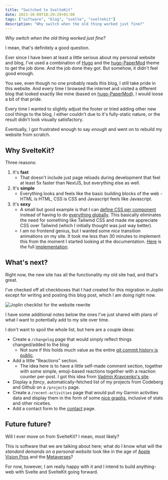```yaml
---
title: "Switched to SvelteKit"
date: 2023-10-09T18:29:29+01:00
tags: ["software", "blog", "svelte", "sveltekit"]
description: "Why switch when the old thing worked just fine?"
---
```


_Why switch when the old thing worked just fine?_

<!--more-->

I mean, that's definitely a good question.

Ever since I have been at least
a little serious about my personal website and blog, I've used a combination
of [Hugo](https://gohugo.io) and the
[hugo-PaperMod](https://github.com/adityatelange/hugo-PaperMod/) theme to get
the job done. And the job done they got. But somehow, it didn't feel good enough.

You see, even though no one probably reads this blog, I still take pride in this
website. And every time I browsed the internet and visited a different blog
that looked exactly like mine
(based on [hugo-PaperMod](https://github.com/adityatelange/hugo-PaperMod/)), I would
loose a bit of that pride.

Every time I wanted to slightly adjust the footer or tried adding other new cool
things to the blog, I either couldn't due to it's fully-static nature, or the
result didn't look visually satisfactory.

Eventually, I got frustrated enough to say
_enough_ and went on to rebuild my website from scratch.

## Why SvelteKit?

Three reasons:

1. It's **fast**
   - That doesn't include just page reloads during development that feel at
     least 5x faster than NextJS, but everything else as well.
2. It's **simple**
   - Everything looks and feels like the basic building blocks of the web - HTML is
     HTML, CSS is CSS and Javascript feels like Javascript.
3. It's **sexy**
   - A small but good example is that I can [define CSS per component
     ](https://github.com/fourstepper/robinopletal.com/tree/main/src/lib/components/Footer.svelte#L22-L60)
     instead of having to do
     [everything globally](https://github.com/fourstepper/robinopletal.com/tree/main/src/app.scss).
     This basically eliminates the need for something like Tailwind CSS and
     made me appreciate CSS over Tailwind (which I initially thought was just way better).
   - I am no frontend genius, but I wanted some _nice_ transition animations on my site.
     It took me less than 30 minutes to implement this from the moment I started looking at the documentation.
     [Here](https://github.com/fourstepper/robinopletal.com/tree/main/src/routes/+layout.svelte#L9-L17)
     is the full [implementation](https://github.com/fourstepper/robinopletal.com/tree/main/src/routes/+layout.svelte#L61).

## What's next?

Right now, the new site has all the functionality my old site had, and that's great.

I've checked off all checkboxes that I had created for this migration in Joplin
except for writing and posting this blog post, which I am doing right now.

<picture>
  <source srcset="/images/switched-to-sveltekit/joplin-note-dark.png" media="(prefers-color-scheme: dark)">
  <img alt="Joplin checklist for the website rewrite" src="/images/switched-to-sveltekit/joplin-note-light.png">
</picture>

I have some additional notes below the ones I've just shared with plans of what I want
to potentially add to my site over time.

I don't want to spoil the whole list, but here are a couple ideas:

- Create a `/changelog` page that would simply reflect things changed/added to the blog
  - Not sure if this holds much value as the entire
    [git commit history is public](https://github.com/fourstepper/robinopletal.com).
- Add a little "Reactions" section.
  - The idea here is to have a little self-made comment section, together with some
    simple, emoji-based reactions together with a reaction counter per-post. I got this
    idea from [Vadmin Kravcenko's
    site](https://vadimkravcenko.com/shorts/bullshit-jobs/#reactions-new).
- Display a _fancy_, automatically-fetched list of my projects from Codeberg and Github on a
  `/projects` page.
- Create a `/recent-activities` page that would pull my Garmin activities data
  and display them in the form of some
  [nice graphs](https://www.chartjs.org/), inclusive of stats and other niceties.
- Add a contact form to the [contact](/contact) page.

## Future future?

Will I ever move on from SvelteKit? I mean, most likely?

This is software that we
are talking about here; what do I know what will the _standard demands on a personal
website_ look like in the age of [Apple Vision Pros](https://www.apple.com/apple-vision-pro/)
and the [Metaverses](https://about.meta.com/what-is-the-metaverse/)?

For now, however, I am really happy with it and I intend to build anything-web with Svelte
and SvelteKit going forward.
